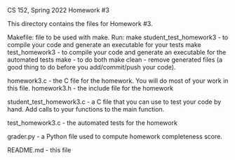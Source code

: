 CS 152, Spring 2022
Homework #3

This directory contains the files for Homework #3.

Makefile: file to be used with make.  Run:
  make student_test_homework3 - to compile your code and generate an executable for your tests
  make test_homework3 - to compile your code and generate an executable for the automated tests
  make - to do both
  make clean - remove generated files  (a good thing to do before you add/commit/push
    your code).

homework3.c - the C file for the homework.  You will do most of your work in this file.
homework3.h - the include file for the homework

student_test_homework3.c - a C file that you can use to test your code by
  hand.  Add calls to your functions to the main function.

test_homework3.c - the automated tests for the homework

grader.py - a Python file used to compute homework completeness score.

README.md - this file
